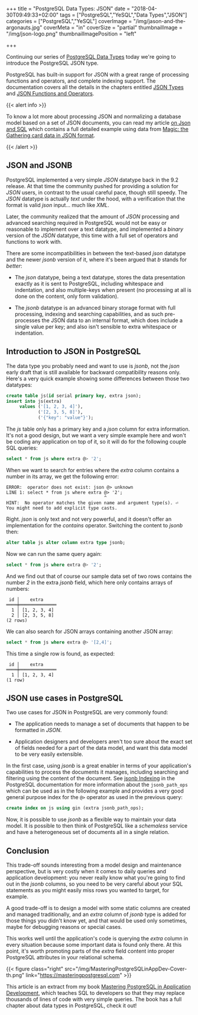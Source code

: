 +++
title = "PostgreSQL Data Types: JSON"
date = "2018-04-30T09:49:33+02:00"
tags = ["PostgreSQL","YeSQL","Data Types","JSON"]
categories = ["PostgreSQL","YeSQL"]
coverImage = "/img/jason-and-the-argonauts.jpg"
coverMeta = "in"
coverSize = "partial"
thumbnailImage = "/img/json-logo.png"
thumbnailImagePosition = "left"

+++

Continuing our series of [PostgreSQL Data Types](/tags/data-types/) today
we're going to introduce the PostgreSQL JSON type.

PostgreSQL has built-in support for JSON with a great range of processing
functions and operators, and complete indexing support. The documentation
covers all the details in the chapters entitled [JSON
Types](https://www.postgresql.org/docs/current/static/datatype-json.html)
and [JSON Functions and
Operators](https://www.postgresql.org/docs/current/static/functions-json.html).

<!--more-->
<!--toc-->

{{< alert info >}}

To know a lot more about processing JSON and normalizing a database model
based on a set of JSON documents, you can read my article [on Json and
SQL](https://tapoueh.org/blog/2017/09/on-json-and-sql/) which contains a
full detailed example using data from [Magic: the Gathering card data in
JSON format](https://mtgjson.com).

{{< /alert >}}

## JSON and JSONB

PostgreSQL implemented a very simple *JSON* datatype back in the 9.2
release. At that time the community pushed for providing a solution for
*JSON* users, in contrast to the usual careful pace, though still speedy.
The *JSON* datatype is actually *text* under the hood, with a verification
that the format is valid *json* input… much like *XML*.

Later, the community realized that the amount of *JSON* processing and
advanced searching required in PostgreSQL would not be easy or reasonable to
implement over a text datatype, and implemented a *binary* version of the
*JSON* datatype, this time with a full set of operators and functions to
work with.

There are some incompatibilities in between the text-based *json* datatype
and the newer *jsonb* version of it, where it's been argued that *b* stands
for *better*:

  - The *json* datatype, being a text datatype, stores the data presentation
    exactly as it is sent to PostgreSQL, including whitespace and
    indentation, and also multiple-keys when present (no processing at all
    is done on the content, only form validation).
    
  - The *jsonb* datatype is an advanced binary storage format with full
    processing, indexing and searching capabilities, and as such
    pre-processes the JSON data to an internal format, which does include a
    single value per key; and also isn't sensible to extra whitespace or
    indentation.

## Introduction to JSON in PostgreSQL

The data type you probably need and want to use is *jsonb*, not the *json*
early draft that is still available for backward compatibility reasons only.
Here's a very quick example showing some differences between those two
datatypes:

~~~ sql
create table js(id serial primary key, extra json);
insert into js(extra)
     values ('[1, 2, 3, 4]'),
            ('[2, 3, 5, 8]'),
            ('{"key": "value"}');
~~~

The *js* table only has a primary key and a *json* column for extra
information. It's not a good design, but we want a very simple example here
and won't be coding any application on top of it, so it will do for the
following couple SQL queries:

~~~ sql
select * from js where extra @> '2';
~~~

When we want to search for entries where the *extra* column contains a
number in its array, we get the following error:

~~~ psql
ERROR:  operator does not exist: json @> unknown
LINE 1: select * from js where extra @> '2';
                                     ^
HINT:  No operator matches the given name and argument type(s). ⏎
You might need to add explicit type casts.
~~~

Right. *json* is only text and not very powerful, and it doesn't offer an
implementation for the *contains* operator. Switching the content to *jsonb*
then:

~~~ sql
alter table js alter column extra type jsonb;
~~~

Now we can run the same query again:

~~~ sql
select * from js where extra @> '2';
~~~

And we find out that of course our sample data set of two rows contains the
number *2* in the extra *jsonb* field, which here only contains arrays of
numbers:

~~~ psql
 id │    extra     
════╪══════════════
  1 │ [1, 2, 3, 4]
  2 │ [2, 3, 5, 8]
(2 rows)
~~~

We can also search for JSON arrays containing another JSON array:

~~~ sql
select * from js where extra @> '[2,4]';
~~~

This time a single row is found, as expected:

~~~ psql
 id │    extra     
════╪══════════════
  1 │ [1, 2, 3, 4]
(1 row)
~~~

## JSON use cases in PostgreSQL

Two use cases for JSON in PostgreSQL are very commonly found:

  - The application needs to manage a set of documents that happen to be
    formatted in *JSON*.
    
  - Application designers and developers aren't too sure about the exact set
    of fields needed for a part of the data model, and want this data model
    to be very easily extensible.
    
In the first case, using *jsonb* is a great enabler in terms of your
application's capabilities to process the documents it manages, including
searching and filtering using the content of the document. See [jsonb
Indexing](https://www.postgresql.org/docs/current/static/datatype-json.html#JSON-INDEXING)
in the PostgreSQL documentation for more information about the
`jsonb_path_ops` which can be used as in the following example and provides
a very good general purpose index for the `@>` operator as used in the
previous query:

~~~ sql
create index on js using gin (extra jsonb_path_ops);
~~~

Now, it is possible to use *jsonb* as a flexible way to maintain your data
model. It is possible to then think of PostgreSQL like a *schemaless*
service and have a heterogeneous set of documents all in a single relation.

## Conclusion

This trade-off sounds interesting from a model design and maintenance
perspective, but is very costly when it comes to daily queries and
application development: you never really know what you're going to find out
in the *jsonb* columns, so you need to be very careful about your SQL
statements as you might easily miss rows you wanted to target, for example.

A good trade-off is to design a model with some static columns are created
and managed traditionally, and an *extra* column of *jsonb* type is added
for those things you didn't know yet, and that would be used only sometimes,
maybe for debugging reasons or special cases.

This works well until the application's code is querying the *extra* column
in every situation because some important data is found only there. At this
point, it's worth promoting parts of the *extra* field content into proper
PostgreSQL attributes in your relational schema.

{{< figure class="right"
             src="/img/MasteringPostgreSQLinAppDev-Cover-th.png"
            link="https://masteringpostgresql.com" >}}
            
This article is an extract from my book [Mastering PostgreSQL in Application
Development](https://masteringpostgresql.com), which teaches SQL to
developers so that they may replace thousands of lines of code with very
simple queries. The book has a full chapter about data types in PostgreSQL,
check it out!

